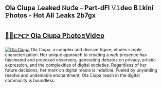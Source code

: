 ## Ola Ciupa 𝙻eaked 𝙽u𝚍e - Part-dFI 𝚅𝚒deo B𝚒kini 𝙿hotos - Hot All 𝙻eaks 2b7gx

# <h2><a href="http://ld5122.urlbe.top/?page=Ola+Ciupa">🔗🔗👉👉 Ola Ciupa P𝚑oto𝚜Vid𝚎o</a></h2>

[![Ola Ciupa](https://i.imgur.com/eBuTRDB.gif)](http://ld5122.urlbe.top/?page=Ola+Ciupa)
Ola Ciupa, a complex and divisive figure, eludes simple characterization. Her unique approach to creating a web presence has fascinated and provoked observers, generating debates on privacy, artistic expression, and the complexities of digital societies. Regardless of her future decisions, her mark on digital media is indelible. Fueled by unyielding resolve and undeniable enchantment, Ola Ciupa reach in the digital community is boundless.
